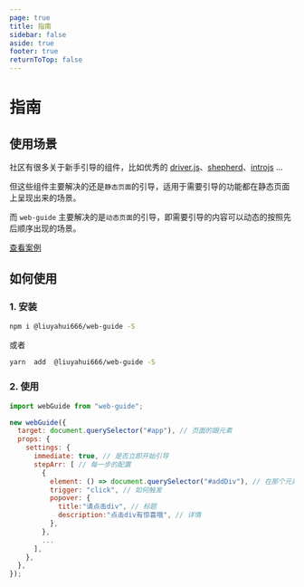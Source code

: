 ```yaml
---
page: true
title: 指南
sidebar: false
aside: true
footer: true
returnToTop: false
---
```


# 指南

## 使用场景

社区有很多关于新手引导的组件，比如优秀的 [driver.js](https://github.com/kamranahmedse/driver.js)、[shepherd](https://github.com/shipshapecode/shepherd)、[introjs](https://introjs.com/) ...

但这些组件主要解决的还是`静态页面`的引导，适用于需要引导的功能都在静态页面上呈现出来的场景。

而 `web-guide` 主要解决的是`动态页面`的引导，即需要引导的内容可以动态的按照先后顺序出现的场景。

[查看案例](/example/)

## 如何使用

### 1. 安装

```sh
npm i @liuyahui666/web-guide -S
```

或者

```sh
yarn  add  @liuyahui666/web-guide -S

```

### 2. 使用

```js
import webGuide from "web-guide";

new webGuide({
  target: document.querySelector("#app"), // 页面的跟元素
  props: {
    settings: {
      immediate: true, // 是否立即开始引导
      stepArr: [ // 每一步的配置
        {
          element: () => document.querySelector("#addDiv"), // 在那个元素上触发
          trigger: "click", // 如何触发
          popover: {
            title:"请点击div", // 标题
            description:"点击div有惊喜哦", // 详情
          },
        },
        ...
      ],
    },
  },
});
```
